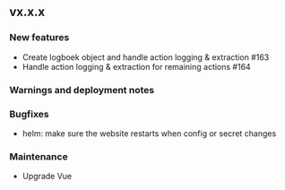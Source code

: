 ## vx.x.x

### New features

- Create logboek object and handle action logging & extraction #163
- Handle action logging & extraction for remaining actions #164

### Warnings and deployment notes

### Bugfixes
- helm: make sure the website restarts when config or secret changes

### Maintenance
- Upgrade Vue
